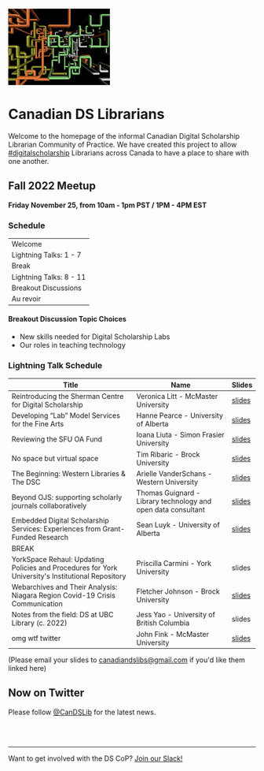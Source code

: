 
![CDSLib 'Logo'](images/pipes.png)

# Canadian DS Librarians

Welcome to the homepage of the informal Canadian Digital Scholarship Librarian Community of Practice. We have created this project to allow [#digitalscholarship](https://twitter.com/search?q=%23digitalscholarship) Librarians across Canada to have a place to share with one another.

## Fall 2022 Meetup

**Friday November 25, from 10am - 1pm PST / 1PM - 4PM EST** 

### Schedule

|   |
|---|
|Welcome|
|Lightning Talks: 1 - 7|
|Break|
|Lightning Talks: 8 -  11|
|Breakout Discussions |
|Au revoir|


#### Breakout Discussion Topic Choices

- New skills needed for Digital Scholarship Labs
- Our roles in teaching technology


###  Lightning Talk Schedule

|Title|Name|Slides|
|---|---|---|
|Reintroducing the Sherman Centre for Digital Scholarship| Veronica Litt - McMaster University| [slides](https://github.com/CanDSLibrarians/2022_meetup/blob/main/presentations/01_Litt_Lightning_Talk.pdf) |
|Developing “Lab” Model Services for the Fine Arts|Hanne Pearce - University of Alberta| [slides](https://github.com/CanDSLibrarians/2022_meetup/blob/main/presentations/02_Pearce_Lightning_Talk.pdf) |
|Reviewing the SFU OA Fund|Ioana Liuta - Simon Frasier University| [slides](https://github.com/CanDSLibrarians/2022_meetup/blob/main/presentations/03_Liuta_Lightning_Talk.pdf) |
|No space but virtual space| Tim Ribaric - Brock University  | [slides](https://github.com/CanDSLibrarians/2022_meetup/blob/main/presentations/04_Ribaric_Lightning_Talk.pdf) |
|The Beginning: Western Libraries & The DSC|Arielle VanderSchans - Western University| [slides](https://github.com/CanDSLibrarians/2022_meetup/blob/main/presentations/05_Vanderschans_Lightning_Talk.pdf) |
|Beyond OJS: supporting scholarly journals collaboratively|Thomas Guignard - Library technology and open data consultant| [slides](https://github.com/CanDSLibrarians/2022_meetup/blob/main/presentations/06_Guignard_Lightning_Talk.pdf) |
|Embedded Digital Scholarship Services: Experiences from Grant-Funded Research|Sean Luyk - University of Alberta| [slides](https://github.com/CanDSLibrarians/2022_meetup/blob/main/presentations/07_Luyk_Lightning_Talk.pdf) |
|BREAK|
|YorkSpace Rehaul: Updating Policies and Procedures for York University's Institutional Repository|Priscilla Carmini - York University| slides |
|Webarchives and Their Analysis: Niagara Region Covid-19 Crisis Communication|Fletcher Johnson - Brock University| [slides](https://github.com/CanDSLibrarians/2022_meetup/blob/main/presentations/09_Johnson_Lightning_Talk.pdf) |
|Notes from the field: DS at UBC Library (c. 2022) |Jess Yao - University of British Columbia| slides |
|omg wtf twitter|John Fink - McMaster University   | [slides](https://github.com/CanDSLibrarians/2022_meetup/blob/main/presentations/11_Fink_Lightning_Talk.pdf) |

(Please email your slides to [canadiandslibs@gmail.com](mailto:canadiandslibs@gmail.com) if you'd like them linked here)


## Now on Twitter

Please follow [@CanDSLib](https://twitter.com/CanDSLib) for the latest news.


<br/>
<br/>

----
Want to get involved with the DS CoP? [Join our Slack!](https://join.slack.com/t/digitalscholincanada/shared_invite/zt-ue43gysy-wAgpaDkoclcWKW1cQ1S~gw)

